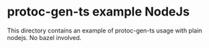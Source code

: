 # protoc-gen-ts example NodeJs

This directory contains an example of protoc-gen-ts usage with plain nodejs. No bazel involved.
